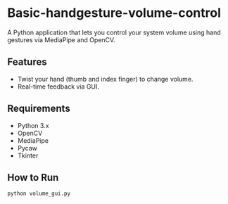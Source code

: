 # Basic-handgesture-volume-control

A Python application that lets you control your system volume using hand gestures via MediaPipe and OpenCV.

## Features
- Twist your hand (thumb and index finger) to change volume.
- Real-time feedback via GUI.

## Requirements
- Python 3.x
- OpenCV
- MediaPipe
- Pycaw
- Tkinter

## How to Run
```bash
python volume_gui.py
